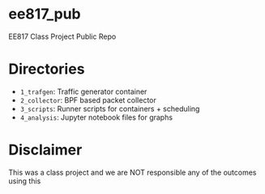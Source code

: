 # ee817_pub
EE817 Class Project Public Repo

# Directories
- `1_trafgen`: Traffic generator container
- `2_collector`: BPF based packet collector
- `3_scripts`: Runner scripts for containers + scheduling
- `4_analysis`: Jupyter notebook files for graphs

# Disclaimer
This was a class project and we are NOT responsible any of the outcomes using this
